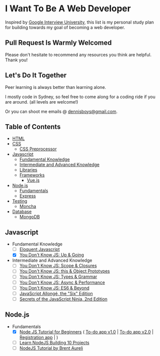 # I Want To Be A Web Developer

Inspired by [Google Interview University](https://github.com/jwasham/google-interview-university/blob/master/README.md), this list is my personal study plan for building towards my goal of becoming a web developer. 

## Pull Request Is Warmly Welcomed

Please don't hesitate to recommend any resources you think are helpful. Thank you!

## Let's Do It Together

Peer learning is always better than learning alone.

I mostly code in Sydney, so feel free to come along for a coding ride if you are around. (all levels are welcome!)

Or you can shoot me emails @ dennisboys@gmail.com.

## Table of Contents

- [HTML](#html)
- [CSS](#css)
  - [CSS Preprocessor](#css-preprocessor)
- [Javascript](#javascript)
  - [Fundamental Knowledge](#fundamental-knowledge)
  - [Intermediate and Advanced Knowledge](#intermediate-and-advanced-knowledge)
  - [Libraries](#libraries)
  - [Frameworks](#frameworks)
    - [Vue.js](#vue.js)
- [Node.js](#nodejs)  
  - [Fundamentals](#nodejsfundamentals)
  - [Express](#express)    
- [Testing](#testing)
  - [Moncha](#moncha)
- [Database](#database)
  - [MongoDB](#mongodb)
    
## Javascript  
  - <a name="jsfundamentals">Fundamental Knowledge</a>
    - [ ] [Eloquent Javascript](https://www.amazon.com.au/d/ebook/Eloquent-JavaScript-Modern-Introduction-Programming-Marijn-Haverbeke/B00QL616UU/ref=sr_1_1?ie=UTF8&qid=1481852620&sr=8-1&keywords=eloquent+javascript)
    - [x] [You Don't Know JS: Up & Going](https://github.com/getify/You-Dont-Know-JS/blob/master/up%20&%20going/README.md#you-dont-know-js-up--going)    
  - <a name="jsfundamentals">Intermediate and Advanced Knowledge</a>
    - [ ] [You Don't Know JS: Scope & Closures](https://github.com/getify/You-Dont-Know-JS/blob/master/scope%20&%20closures/README.md#you-dont-know-js-scope--closures)
    - [ ] [You Don't Know JS: this & Object Prototypes](https://github.com/getify/You-Dont-Know-JS/blob/master/this%20&%20object%20prototypes/README.md#you-dont-know-js-this--object-prototypes)
    - [ ] [You Don't Know JS: Types & Grammar](https://github.com/getify/You-Dont-Know-JS/blob/master/types%20&%20grammar/README.md#you-dont-know-js-types--grammar)
    - [ ] [You Don't Know JS: Async & Performance](https://github.com/getify/You-Dont-Know-JS/blob/master/async%20&%20performance/README.md#you-dont-know-js-async--performance)
    - [ ] [You Don't Know JS: ES6 & Beyond](https://github.com/getify/You-Dont-Know-JS/blob/master/es6%20&%20beyond/README.md#you-dont-know-js-es6--beyond)
    - [ ] [JavaScript Allongé, the "Six" Edition](https://leanpub.com/javascriptallongesix/read)
    - [ ] [Secrets of the JavaScript Ninja, 2nd Edition](https://www.amazon.com/Secrets-JavaScript-Ninja-John-Resig/dp/1617292850/ref=sr_1_1?ie=UTF8&qid=1481874361&sr=8-1&keywords=Secrets+of+the+JavaScript+Ninja)
  
## Node.js
  - <a name="nodejsfundamentals">Fundamentals</a>
    - [x] [Node JS Tutorial for Beginners](https://www.youtube.com/playlist?list=PL4cUxeGkcC9gcy9lrvMJ75z9maRw4byYp) 
    (
     [To-do app v1.0](https://github.com/dennisboys/node-to-do-app-cumbersome-v1.0) | 
     [To-do app v2.0](https://github.com/dennisboys/node-to-do-app-v2.0) | 
     [Registration app](https://github.com/dennisboys/registration-app) | 
    )
    - [ ] [Learn NodeJS Building 10 Projects](https://www.youtube.com/playlist?list=PLO-hrPk0zuI18xlF_480s6UiaGD7hBqJa)
    - [ ] [NodeJS Tutorial by Brent Aureli](https://www.youtube.com/playlist?list=PLZm85UZQLd2Q946FgnllFFMa0mfQLrYDL)
